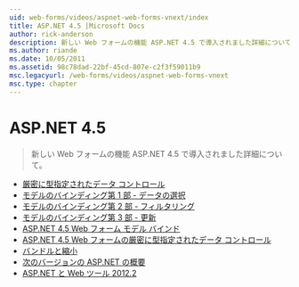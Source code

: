 ```yaml
---
uid: web-forms/videos/aspnet-web-forms-vnext/index
title: ASP.NET 4.5 |Microsoft Docs
author: rick-anderson
description: 新しい Web フォームの機能 ASP.NET 4.5 で導入されました詳細について。
ms.author: riande
ms.date: 10/05/2011
ms.assetid: 98c78dad-22bf-45cd-807e-c2f3f59011b9
msc.legacyurl: /web-forms/videos/aspnet-web-forms-vnext
msc.type: chapter
---
```

<a name="aspnet-45"></a>ASP.NET 4.5
====================
> 新しい Web フォームの機能 ASP.NET 4.5 で導入されました詳細について。


- [厳密に型指定されたデータ コントロール](aspnet-vnext-videos-strongly-typed-data-controls.md)
- [モデルのバインディング第 1 部 - データの選択](aspnet-vnext-videos-model-binding-part-1-selecting-data.md)
- [モデルのバインディング第 2 部 - フィルタリング](aspnet-vnext-videos-model-binding-part-2-filtering.md)
- [モデルのバインディング第 3 部 - 更新](aspnet-vnext-videos-model-binding-part-3-updating.md)
- [ASP.NET 4.5 Web フォーム モデル バインド](aspnet-45-web-forms-model-binding.md)
- [ASP.NET 4.5 Web フォームの厳密に型指定されたデータ コントロール](aspnet-45-web-forms-strong-typed-data-controls.md)
- [バンドルと縮小](aspnet-vnext-videos-bundling-and-minification.md)
- [次のバージョンの ASP.NET の概要](getting-started-with-the-next-version-of-aspnet.md)
- [ASP.NET と Web ツール 2012.2](aspnet-and-web-tools-20122.md)
